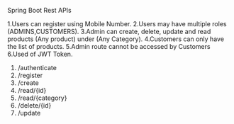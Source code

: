 Spring Boot Rest APIs

1.Users can register using Mobile Number.
2.Users may have multiple roles (ADMINS,CUSTOMERS).
3.Admin can create, delete, update and read products (Any product) under (Any Category). 
4.Customers can only have the list of products.
5.Admin route cannot be accessed by Customers 
6.Used of JWT Token.


1. /authenticate
2. /register
3. /create
4. /read/{id}
5. /read/{category}
6. /delete/{id}
7. /update
